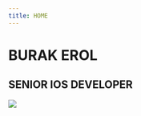 ```yaml
---
title: HOME
---
```


<div class="wrapper-home">
    <h1>BURAK EROL</h1>
    <h2>SENIOR IOS DEVELOPER</h2>
    <img src="/images/burakerol.png" class="burakerol-image"/>
</div>
<footer id="year"></footer>
<script src="/setYear.js"></script>
